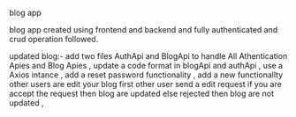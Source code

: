 blog app

blog app created using frontend and backend and fully authenticated and crud operation followed.


updated blog:-
add two files AuthApi and BlogApi to handle All Athentication Apies and Blog Apies , 
update a code format in blogApi and authApi , 
use a Axios intance , 
add a reset password functionality , 
add a new functionallty other users are edit your blog first other user send a edit request if you are accept the request then blog are updated else rejected then blog are not updated , 


